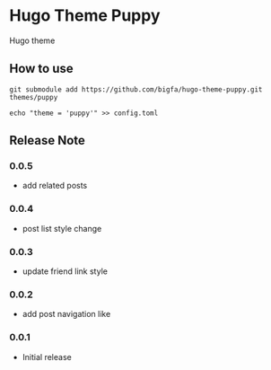 # Hugo Theme Puppy

Hugo theme

## How to use

```
git submodule add https://github.com/bigfa/hugo-theme-puppy.git themes/puppy

echo "theme = 'puppy'" >> config.toml
```

## Release Note

### 0.0.5

-   add related posts

### 0.0.4

-   post list style change

### 0.0.3

-   update friend link style

### 0.0.2

-   add post navigation like

### 0.0.1

-   Initial release
